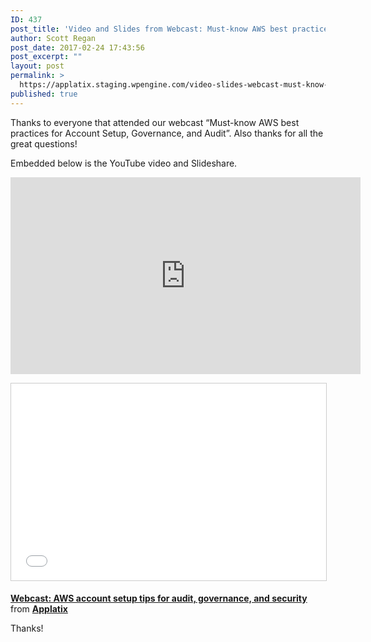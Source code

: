 ```yaml
---
ID: 437
post_title: 'Video and Slides from Webcast: Must-know AWS best practices for Account Setup, Governance and Audit'
author: Scott Regan
post_date: 2017-02-24 17:43:56
post_excerpt: ""
layout: post
permalink: >
  https://applatix.staging.wpengine.com/video-slides-webcast-must-know-aws-best-practices-account-setup-governance-audit/
published: true
---
```

<p>Thanks to everyone that attended our webcast “Must-know AWS best practices for Account Setup, Governance, and Audit”. Also thanks for all the great questions!</p>
<p>Embedded below is the YouTube video and Slideshare.</p>
<p><iframe src="https://www.youtube.com/embed/P7E6OfEFq_0" width="560" height="315" frameborder="0" allowfullscreen="allowfullscreen"></iframe></p>
<p><iframe style="border: 1px solid #CCC; border-width: 1px; margin-bottom: 5px; max-width: 100%;" src="//www.slideshare.net/slideshow/embed_code/key/2BNg9ZXv2V6YqL" width="560" height="315" frameborder="0" marginwidth="0" marginheight="0" scrolling="no" allowfullscreen="allowfullscreen"> </iframe></p>
<div style="margin-bottom: 5px;"><strong> <a title="Webcast: AWS account setup tips for audit, governance, and security" href="//www.slideshare.net/applatix/webcast-aws-account-setup-tips-for-audit-governance-and-security" target="_blank" rel="noopener noreferrer">Webcast: AWS account setup tips for audit, governance, and security</a> </strong> from <strong><a href="//www.slideshare.net/applatix" target="_blank" rel="noopener noreferrer">Applatix</a></strong></div>
<p>Thanks!</p>